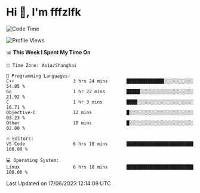 # Hi 👋, I'm fffzlfk

<!--START_SECTION:waka-->
![Code Time](http://img.shields.io/badge/Code%20Time-232%20hrs%2053%20mins-blue)

![Profile Views](http://img.shields.io/badge/Profile%20Views-0-blue)

📊 **This Week I Spent My Time On** 

```text
🕑︎ Time Zone: Asia/Shanghai

💬 Programming Languages: 
C++                      3 hrs 24 mins       ██████████████░░░░░░░░░░░   54.05 % 
Go                       1 hr 22 mins        █████░░░░░░░░░░░░░░░░░░░░   21.92 % 
C                        1 hr 3 mins         ████░░░░░░░░░░░░░░░░░░░░░   16.71 % 
Objective-C              12 mins             █░░░░░░░░░░░░░░░░░░░░░░░░   03.23 % 
Other                    10 mins             █░░░░░░░░░░░░░░░░░░░░░░░░   02.80 % 

🔥 Editors: 
VS Code                  6 hrs 18 mins       █████████████████████████   100.00 % 

💻 Operating System: 
Linux                    6 hrs 18 mins       █████████████████████████   100.00 % 
```


 Last Updated on 17/06/2023 12:14:09 UTC
<!--END_SECTION:waka-->
